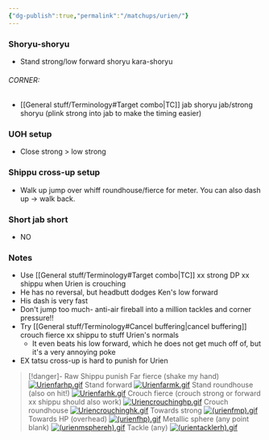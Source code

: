 ```yaml
---
{"dg-publish":true,"permalink":"/matchups/urien/"}
---
```


### Shoryu-shoryu
- Stand strong/low forward shoryu kara-shoryu
###### CORNER: 
- [[General stuff/Terminology#Target combo\|TC]] jab shoryu jab/strong shoryu (plink strong into jab to make the timing easier)
### UOH setup
- Close strong > low strong
### Shippu cross-up setup
- Walk up jump over whiff roundhouse/fierce for meter. You can also dash up -> walk back.
### Short jab short
- NO
### Notes
- Use [[General stuff/Terminology#Target combo\|TC]] xx strong DP xx shippu when Urien is crouching
- He has no reversal, but headbutt dodges Ken's low forward
- His dash is very fast
- Don't jump too much- anti-air fireball into a million tackles and corner pressure!!
- Try [[General stuff/Terminology#Cancel buffering\|cancel buffering]] crouch fierce xx shippu to stuff Urien's normals
	- It even beats his low forward, which he does not get much off of, but it's a very annoying poke
- EX tatsu cross-up is hard to punish for Urien

> [!danger]- Raw Shippu punish
> Far fierce (shake my hand)
[![Urienfarhp.gif](https://wiki.supercombo.gg/images/d/dc/Urienfarhp.gif)](https://wiki.supercombo.gg/w/File:Urienfarhp.gif)
> Stand forward
[![Urienfarmk.gif](https://wiki.supercombo.gg/images/8/82/Urienfarmk.gif)](https://wiki.supercombo.gg/w/File:Urienfarmk.gif)
> Stand roundhouse (also on hit!)
[![Urienfarhk.gif](https://wiki.supercombo.gg/images/f/f0/Urienfarhk.gif)](https://wiki.supercombo.gg/w/File:Urienfarhk.gif)
> Crouch fierce (crouch strong or forward xx shippu should also work)
[![Uriencrouchinghp.gif](https://wiki.supercombo.gg/images/d/d1/Uriencrouchinghp.gif)](https://wiki.supercombo.gg/w/File:Uriencrouchinghp.gif)
> Crouch roundhouse
[![Uriencrouchinghk.gif](https://wiki.supercombo.gg/images/d/d5/Uriencrouchinghk.gif)](https://wiki.supercombo.gg/w/File:Uriencrouchinghk.gif)
> Towards strong
[![(urienfmp).gif](https://wiki.supercombo.gg/images/3/3b/%28urienfmp%29.gif)](https://wiki.supercombo.gg/w/File:(urienfmp).gif)
> Towards HP (overhead)
[![(urienfhp).gif](https://wiki.supercombo.gg/images/d/d9/%28urienfhp%29.gif)](https://wiki.supercombo.gg/w/File:(urienfhp).gif)
> Metallic sphere (any point blank)
[![(urienmsphereh).gif](https://wiki.supercombo.gg/images/9/94/%28urienmsphereh%29.gif)](https://wiki.supercombo.gg/w/File:(urienmsphereh).gif)
> Tackle (any)
[![(urientacklerh).gif](https://wiki.supercombo.gg/images/f/f4/%28urientacklerh%29.gif)](https://wiki.supercombo.gg/w/File:(urientacklerh).gif)